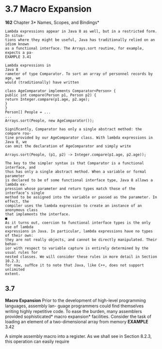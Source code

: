 # 3.7 Macro Expansion

**162**
Chapter 3* Names, Scopes, and Bindings*

```
Lambda expressions appear in Java 8 as well, but in a restricted form. In situa-
tions where they might be useful, Java has traditionally relied on an idiom known
as a functional interface. The Arrays.sort routine, for example, expects a pa-
EXAMPLE 3.41
```

```
Lambda expressions in
Java 8
rameter of type Comparator. To sort an array of personnel records by age, we
would (traditionally) have written
```

```
class AgeComparator implements Comparator<Person> {
public int compare(Person p1, Person p2) {
return Integer.compare(p1.age, p2.age);
}
}
Person[] People = ...
...
Arrays.sort(People, new AgeComparator());
```

```
Signiﬁcantly, Comparator has only a single abstract method: the compare rou-
tine provided by our AgeComparator class. With lambda expressions in Java 8, we
can omit the declaration of AgeComparator and simply write
```

```
Arrays.sort(People, (p1, p2) -> Integer.compare(p1.age, p2.age));
```

```
The key to the simpler syntax is that Comparator is a functional interface, and
thus has only a single abstract method. When a variable or formal parameter
is declared to be of some functional interface type, Java 8 allows a lambda ex-
pression whose parameter and return types match those of the interface’s single
method to be assigned into the variable or passed as the parameter. In effect, the
compiler uses the lambda expression to create an instance of an anonymous class
that implements the interface.
■
As it turns out, coercion to functional interface types is the only use of lambda
expressions in Java. In particular, lambda expressions have no types of their own:
they are not really objects, and cannot be directly manipulated. Their behav-
ior with respect to variable capture is entirely determined by the usual rules for
nested classes. We will consider these rules in more detail in Section 10.2.3;
for now, sufﬁce it to note that Java, like C++, does not support unlimited
extent.
```

## 3.7

**Macro Expansion**
Prior to the development of high-level programming languages, assembly lan-
guage programmers could ﬁnd themselves writing highly repetitive code. To ease
the burden, many assemblers provided sophisticated* macro expansion* facilities.
Consider the task of loading an element of a two-dimensional array from memory
**EXAMPLE** 3.42

A simple assembly macro
into a register. As we shall see in Section 8.2.3, this operation can easily require

